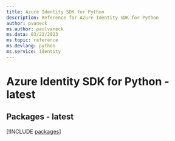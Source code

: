 ```yaml
---
title: Azure Identity SDK for Python
description: Reference for Azure Identity SDK for Python
author: pvaneck
ms.author: paulvaneck
ms.data: 03/22/2023
ms.topic: reference
ms.devlang: python
ms.service: identity
---
```

# Azure Identity SDK for Python - latest
## Packages - latest
[!INCLUDE [packages](identity-index.md)]